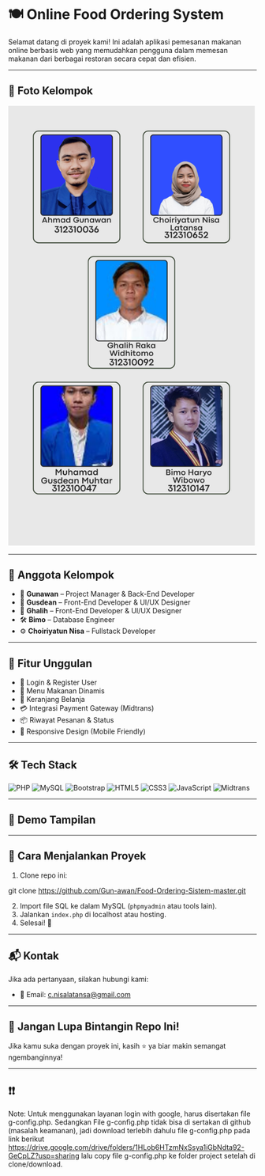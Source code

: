 # 🍽️ Online Food Ordering System

Selamat datang di proyek kami! Ini adalah aplikasi pemesanan makanan online berbasis web yang memudahkan pengguna dalam memesan makanan dari berbagai restoran secara cepat dan efisien.

---

## 📸 Foto Kelompok

<img src="https://raw.githubusercontent.com/Gun-awan/Food-Ordering-Sistem-master/main/2_20250609_061025_0001.png" alt="Foto Kelompok" width="500"/>

---

## 👥 Anggota Kelompok

- 🧠 **Gunawan** – Project Manager & Back-End Developer  
- 🎨 **Gusdean** – Front-End Developer & UI/UX Designer  
- 🎨 **Ghalih** – Front-End Developer & UI/UX Designer  
- 🛠️ **Bimo** – Database Engineer  
- ⚙️ **Choiriyatun Nisa** – Fullstack Developer  

---

## 🚀 Fitur Unggulan

- 🔐 Login & Register User
- 🍔 Menu Makanan Dinamis
- 🛒 Keranjang Belanja
- 💳 Integrasi Payment Gateway (Midtrans)
- 📦 Riwayat Pesanan & Status
- 📱 Responsive Design (Mobile Friendly)

---

## 🛠️ Tech Stack

![PHP](https://img.shields.io/badge/PHP-7.4-blue?logo=php)
![MySQL](https://img.shields.io/badge/MySQL-Database-4479A1?logo=mysql)
![Bootstrap](https://img.shields.io/badge/Bootstrap-Framework-purple?logo=bootstrap)
![HTML5](https://img.shields.io/badge/HTML5-Markup-orange?logo=html5)
![CSS3](https://img.shields.io/badge/CSS3-Stylesheet-blue?logo=css3)
![JavaScript](https://img.shields.io/badge/JavaScript-Frontend-F7DF1E?logo=javascript)
![Midtrans](https://img.shields.io/badge/Midtrans-Payment-lightgrey)

---

## 📸 Demo Tampilan 

> 

---

## 📌 Cara Menjalankan Proyek

1. Clone repo ini:

git clone https://github.com/Gun-awan/Food-Ordering-Sistem-master.git

2. Import file SQL ke dalam MySQL (`phpmyadmin` atau tools lain).
3. Jalankan `index.php` di localhost atau hosting.
4. Selesai! 🎉

---

## 📬 Kontak

Jika ada pertanyaan, silakan hubungi kami:

- 📧 Email: c.nisalatansa@gmail.com

---

## 🌟 Jangan Lupa Bintangin Repo Ini!

Jika kamu suka dengan proyek ini, kasih ⭐ ya biar makin semangat ngembanginnya!

---

## ❗❗

Note: Untuk menggunakan layanan login with google, harus disertakan file g-config.php.
Sedangkan File g-config.php tidak bisa di sertakan di github (masalah keamanan), jadi download terlebih dahulu file g-config.php
pada link berikut https://drive.google.com/drive/folders/1HLob6HTzmNxSsya1iGbNdta92-GeCpLZ?usp=sharing
lalu copy file g-config.php ke folder project setelah di clone/download.
